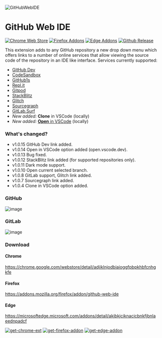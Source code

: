 ![GitHubWebIDE](https://raw.githubusercontent.com/zvizvi/GitHub-Web-IDE/master/src/img/logo.svg)
# GitHub Web IDE

[![Chrome Web Store](https://img.shields.io/chrome-web-store/v/adjiklnjodbiaioggfpbpkhbfcnhgkfe.svg)][chrome_link]
[![Firefox Addons](https://img.shields.io/amo/v/github-web-ide.svg)][firefox_link]
[![Edge Addons](https://img.shields.io/badge/dynamic/json?label=edge%20add-on&prefix=v&query=%24.version&url=https%3A%2F%2Fmicrosoftedge.microsoft.com%2Faddons%2Fgetproductdetailsbycrxid%2Fakjbkjciknacicbnkfjbnlaeednpadcf)][edge_link]
[![Github Release](https://img.shields.io/github/v/release/zvizvi/GitHub-Web-IDE.svg)][release_link]


This extension adds to any GitHub repository a new drop down menu which offers links to a number of online services that allow viewing the source code of the repository in an IDE like interface.
Services currently supported:

* [GitHub Dev](https://github.dev/)
* [CodeSandbox](https://codesandbox.io/)
* [GitHub1s](https://github1s.com/)
* [Repl.it](https://replit.com/)
* [Gitpod](https://gitpod.io/)
* [StackBlitz](https://stackblitz.com/)
* [Glitch](https://glitch.com/)
* [Sourcegraph](https://sourcegraph.com/)
* [GitLab.Surf](https://gitlab.surf/)
* *New added:*  **Clone** in VSCode (locally)
* *New added:*  [**Open** in VSCode](https://open.vscode.dev/) (locally)


### What's changed?
* v1.0.15 GitHub Dev link added.
* v1.0.14 Open in VSCode option added (open.vscode.dev).
* v1.0.13 Bug fixed.
* v1.0.12 StackBlitz link added (for supported repositories only).
* v1.0.11 Dark mode support.
* v1.0.10 Open current selected branch.
* v1.0.8 GitLab support, Glitch link added.
* v1.0.7 Sourcegraph link added.
* v1.0.4 Clone in VSCode option added.


### GitHub
![image](https://user-images.githubusercontent.com/4354421/107879967-a123aa00-6ee4-11eb-9582-662998618ed1.png)
### GitLab
![image](https://user-images.githubusercontent.com/4354421/109164571-45c6a700-7783-11eb-8da0-61e3f4c8d588.png)


### Download

#### Chrome
https://chrome.google.com/webstore/detail/adjiklnjodbiaioggfpbpkhbfcnhgkfe
#### Firefox
https://addons.mozilla.org/firefox/addon/github-web-ide
#### Edge
https://microsoftedge.microsoft.com/addons/detail/akjbkjciknacicbnkfjbnlaeednpadcf


[![get-chrome-ext][chrome_badge]][chrome_link]
[![get-firefox-addon][firefox_badge]][firefox_link]
[![get-edge-addon][edge_badge]][edge_link]


[chrome_link]: https://chrome.google.com/webstore/detail/adjiklnjodbiaioggfpbpkhbfcnhgkfe
[chrome_badge]: https://user-images.githubusercontent.com/4354421/107861086-06778c80-6e4c-11eb-8072-f82422193a70.png
[firefox_link]: https://addons.mozilla.org/firefox/addon/github-web-ide
[firefox_badge]: https://user-images.githubusercontent.com/4354421/108622754-82249b00-7443-11eb-914d-387b3977923c.png
[edge_link]: https://microsoftedge.microsoft.com/addons/detail/akjbkjciknacicbnkfjbnlaeednpadcf
[edge_badge]: https://user-images.githubusercontent.com/4354421/108622750-7f29aa80-7443-11eb-992d-b56cdbd83713.png
[release_link]: https://github.com/zvizvi/GitHub-Web-IDE/releases/latest
